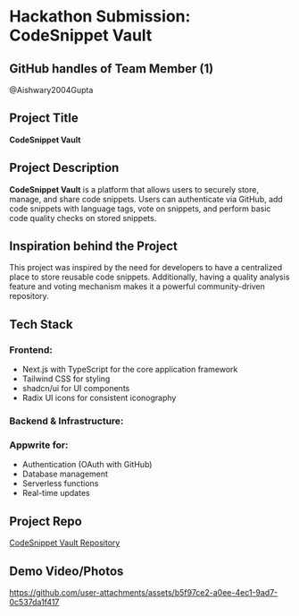 # Hackathon Submission: CodeSnippet Vault

## GitHub handles of Team Member (1)

@Aishwary2004Gupta

## Project Title

**CodeSnippet Vault**

## Project Description

**CodeSnippet Vault** is a platform that allows users to securely store, manage, and share code snippets. Users can authenticate via GitHub, add code snippets with language tags, vote on snippets, and perform basic code quality checks on stored snippets.

## Inspiration behind the Project

This project was inspired by the need for developers to have a centralized place to store reusable code snippets. Additionally, having a quality analysis feature and voting mechanism makes it a powerful community-driven repository.

## Tech Stack

### Frontend:

- Next.js with TypeScript for the core application framework
- Tailwind CSS for styling
- shadcn/ui for UI components
- Radix UI icons for consistent iconography

### Backend & Infrastructure:

### Appwrite for:

- Authentication (OAuth with GitHub)
- Database management
- Serverless functions
- Real-time updates

## Project Repo

[CodeSnippet Vault Repository](https://github.com/Aishwary2004Gupta/Code-snippet-vault)

## Demo Video/Photos

https://github.com/user-attachments/assets/b5f97ce2-a0ee-4ec1-9ad7-0c537da1f417
